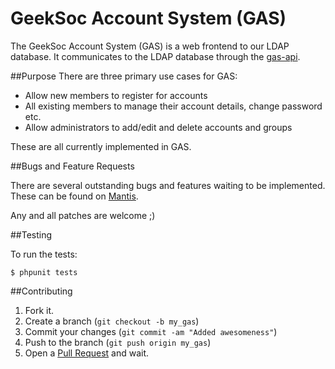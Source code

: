 # GeekSoc Account System (GAS)

The GeekSoc Account System (GAS) is a web frontend to our LDAP database. It communicates to the LDAP database through the [gas-api](http://github.com/geeksoc/gas-api).

##Purpose
There are three primary use cases for GAS:
* Allow new members to register for accounts
* All existing members to manage their account details, change password
etc.
* Allow administrators to add/edit and delete accounts and groups

These are all currently implemented in GAS.

##Bugs and Feature Requests

There are several outstanding bugs and features waiting to be
implemented. These can be found on [Mantis][2].

Any and all patches are welcome ;)

##Testing

To run the tests:

    $ phpunit tests

##Contributing

1. Fork it.
2. Create a branch (`git checkout -b my_gas`)
3. Commit your changes (`git commit -am "Added awesomeness"`)
4. Push to the branch (`git push origin my_gas`)
5. Open a [Pull Request][1] and wait.


[1]: http://github.com/geeksoc/gas/pulls
[2]: http://bugs.geeksoc.org/
